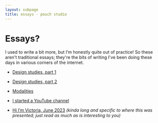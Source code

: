 ```yaml
---
layout: subpage
title: essays - pouch studio
---
```


# Essays?

I used to write a bit more, but I’m honestly quite out of practice!
So these aren't traditional essays; they're the bits of writing I've been doing these days in various corners of the internet.

- [Design studies, part 1](https://vrklovespaper.substack.com/p/how-are-those-design-studies-going-bc5)

- [Design studies, part 2](https://vrk.mmm.page/fall2023curriculum_revisited)

- [Modalities](https://mmm.page/vrk.compclub_sept11)

- [I started a YouTube channel](https://www.vrk.dev/2022/09/27/i-made-a-youtube-channel-the-b-side-announcement/)

- [Hi I’m Victoria, June 2023](https://arc.net/e/58591A81-ECA3-4E29-A952-C6CCFDFFDD8A) _(kinda long and specific to where this was presented; just read as much as is interesting to you)_